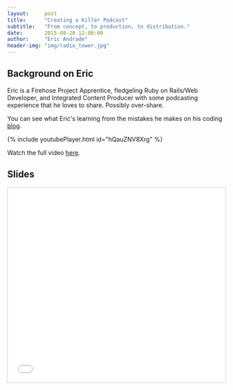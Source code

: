 ```yaml
---
layout:     post
title:      "Creating a Killer Podcast"
subtitle:   "From concept, to production, to distribution."
date:       2015-08-20 12:00:00
author:     "Eric Andrade"
header-img: "img/radio_tower.jpg"
---
```


## Background on Eric

Eric is a Firehose Project Apprentice, fledgeling Ruby on Rails/Web Developer, and Integrated Content Producer with some podcasting experience that he loves to share. Possibly over-share.

You can see what Eric's learning from the mistakes he makes on his coding [blog](http://contenttheory.com/).

{% include youtubePlayer.html id="hQauZNV8Xrg" %}

Watch the full video [here](https://www.youtube.com/watch?v=fk7AQFLhFTE).

## Slides

<iframe src="//www.slideshare.net/slideshow/embed_code/key/10nJJJbKvnAUUx" width="900" height="450" frameborder="0" marginwidth="0" marginheight="0" scrolling="no" style="border:1px solid #CCC; border-width:1px; margin-bottom:5px; max-width: 100%;" allowfullscreen> </iframe>
